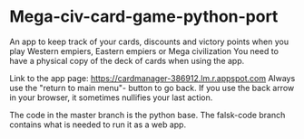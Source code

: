 # Mega-civ-card-game-python-port

An app to keep track of your cards, discounts and victory points when you play Western empiers, Eastern empiers or Mega civilization
You need to have a physical copy of the deck of cards when using the app. 

Link to the app page:
https://cardmanager-386912.lm.r.appspot.com
Always use the "return to main menu"- button to go back. If you use the back arrow in your browser, it sometimes nullifies your last action.

The code in the master branch is the python base. 
The falsk-code branch contains what is needed to run it as a web app. 
